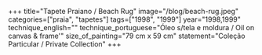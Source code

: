 +++
title="Tapete Praiano / Beach Rug"
image="/blog/beach-rug.jpeg"
categories=["praia", "tapetes"]
tags=["1998", "1999"]
year="1998,1999"
technique_english=""
technique_portuguese="Óleo s/tela e moldura / Oil on canvas & frame'"
size_of_painting="79 cm x 59 cm"
statement="Coleção Particular / Private Collection"
+++
